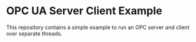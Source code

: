 # OPC UA Server Client Example
This repository contains a simple example to run an OPC server and client over separate threads. 